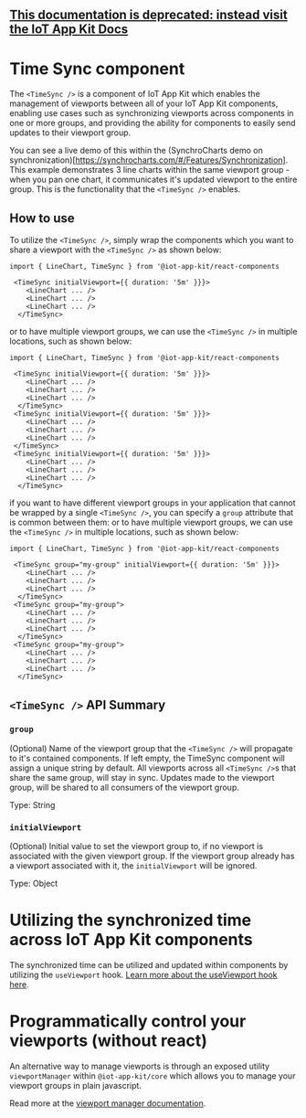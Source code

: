 ## [This documentation is deprecated: instead visit the IoT App Kit Docs](https://awslabs.github.io/iot-app-kit/)

# Time Sync component
The `<TimeSync />` is a component of IoT App Kit which enables the management of viewports between all of your IoT App Kit components, enabling use cases such as synchronizing viewports across components in one or more groups, and providing the ability
for components to easily send updates to their viewport group.

You can see a live demo of this within the (SynchroCharts demo on synchronization)[https://synchrocharts.com/#/Features/Synchronization]. This example
demonstrates 3 line charts within the same viewport group - when you pan one chart, it communicates it's updated viewport to the entire group. This is the functionality that the `<TimeSync />` enables.

## How to use

To utilize the `<TimeSync />`, simply wrap the components which you want to share a viewport with the `<TimeSync />` as shown below:

```
import { LineChart, TimeSync } from '@iot-app-kit/react-components

 <TimeSync initialViewport={{ duration: '5m' }}}>
    <LineChart ... />
    <LineChart ... />
    <LineChart ... />
  </TimeSync>
```

or to have multiple viewport groups, we can use the `<TimeSync />` in multiple locations, such as shown below:
```
import { LineChart, TimeSync } from '@iot-app-kit/react-components

 <TimeSync initialViewport={{ duration: '5m' }}}>
    <LineChart ... />
    <LineChart ... />
    <LineChart ... />
  </TimeSync>
 <TimeSync initialViewport={{ duration: '5m' }}}>
    <LineChart ... />
    <LineChart ... />
    <LineChart ... />
 </TimeSync>
 <TimeSync initialViewport={{ duration: '5m' }}}>
    <LineChart ... />
    <LineChart ... />
    <LineChart ... />
  </TimeSync>
```

if you want to have different viewport groups in your application that cannot be wrapped by a single `<TimeSync />`, you can specify a `group` attribute that is common between them:
or to have multiple viewport groups, we can use the `<TimeSync />` in multiple locations, such as shown below:
```
import { LineChart, TimeSync } from '@iot-app-kit/react-components

 <TimeSync group="my-group" initialViewport={{ duration: '5m' }}}>
    <LineChart ... />
    <LineChart ... />
    <LineChart ... />
  </TimeSync>
 <TimeSync group="my-group">
    <LineChart ... />
    <LineChart ... />
    <LineChart ... />
  </TimeSync>
 <TimeSync group="my-group">
    <LineChart ... />
    <LineChart ... />
    <LineChart ... />
  </TimeSync>
```

## `<TimeSync />` API Summary

### `group`

(Optional) Name of the viewport group that the `<TimeSync />` will propagate to it's contained components. If left empty, the TimeSync component will assign a unique string by default. All viewports across all `<TimeSync />`s
that share the same group, will stay in sync. Updates made to the viewport group, will be shared to all consumers of the viewport group.

Type: String

### `initialViewport`

(Optional) Initial value to set the viewport group to, if no viewport is associated with the given viewport group. If the viewport group already has a viewport associated with it, the `initialViewport` will be ignored.

Type: Object

# Utilizing the synchronized time across IoT App Kit components

The synchronized time can be utilized and updated within components by utilizing the `useViewport` hook.
[Learn more about the useViewport hook here](https://github.com/awslabs/iot-app-kit/tree/main/docs/useViewport.md).

# Programmatically control your viewports (without react)

An alternative way to manage viewports is through an exposed utility `viewportManager` within `@iot-app-kit/core` which allows you to manage your viewport groups in plain javascript.

Read more at the [viewport manager documentation](https://github.com/awslabs/iot-app-kit/tree/main/docs/ViewportManager.md).

